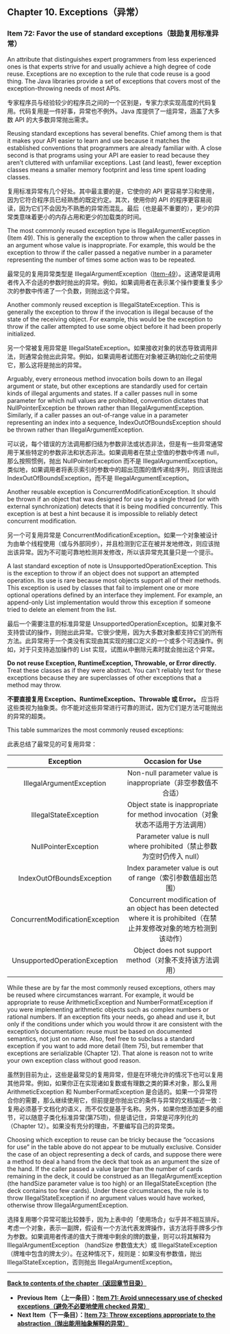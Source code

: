 ## Chapter 10. Exceptions（异常）

### Item 72: Favor the use of standard exceptions（鼓励复用标准异常）

An attribute that distinguishes expert programmers from less experienced ones is that experts strive for and usually achieve a high degree of code reuse. Exceptions are no exception to the rule that code reuse is a good thing. The Java libraries provide a set of exceptions that covers most of the exception-throwing needs of most APIs.

专家程序员与经验较少的程序员之间的一个区别是，专家力求实现高度的代码复用。代码复用是一件好事，异常也不例外。Java 库提供了一组异常，涵盖了大多数 API 的大多数异常抛出需求。

Reusing standard exceptions has several benefits. Chief among them is that it makes your API easier to learn and use because it matches the established conventions that programmers are already familiar with. A close second is that programs using your API are easier to read because they aren’t cluttered with unfamiliar exceptions. Last (and least), fewer exception classes means a smaller memory footprint and less time spent loading classes.

复用标准异常有几个好处。其中最主要的是，它使你的 API 更容易学习和使用，因为它符合程序员已经熟悉的既定约定。其次，使用你的 API 的程序更容易阅读，因为它们不会因为不熟悉的异常而混乱。最后（也是最不重要的），更少的异常类意味着更小的内存占用和更少的加载类的时间。

The most commonly reused exception type is IllegalArgumentException (Item 49). This is generally the exception to throw when the caller passes in an argument whose value is inappropriate. For example, this would be the exception to throw if the caller passed a negative number in a parameter representing the number of times some action was to be repeated.

最常见的复用异常类型是 IllegalArgumentException（[Item-49](/Chapter-8/Chapter-8-Item-49-Check-parameters-for-validity.md)）。这通常是调用者传入不合适的参数时抛出的异常。例如，如果调用者在表示某个操作要重复多少次的参数中传递了一个负数，则抛出这个异常。

Another commonly reused exception is IllegalStateException. This is generally the exception to throw if the invocation is illegal because of the state of the receiving object. For example, this would be the exception to throw if the caller attempted to use some object before it had been properly initialized.

另一个常被复用异常是 IllegalStateException。如果接收对象的状态导致调用非法，则通常会抛出此异常。例如，如果调用者试图在对象被正确初始化之前使用它，那么这将是抛出的异常。

Arguably, every erroneous method invocation boils down to an illegal argument or state, but other exceptions are standardly used for certain kinds of illegal arguments and states. If a caller passes null in some parameter for which null values are prohibited, convention dictates that NullPointerException be thrown rather than IllegalArgumentException. Similarly, if a caller passes an out-of-range value in a parameter representing an index into a sequence, IndexOutOfBoundsException should be thrown rather than IllegalArgumentException.

可以说，每个错误的方法调用都归结为参数非法或状态非法，但是有一些异常通常用于某些特定的参数非法和状态非法。如果调用者在禁止空值的参数中传递 null，那么按照惯例，抛出 NullPointerException 而不是 IllegalArgumentException。类似地，如果调用者将表示索引的参数中的超出范围的值传递给序列，则应该抛出 IndexOutOfBoundsException，而不是 IllegalArgumentException。

Another reusable exception is ConcurrentModificationException. It should be thrown if an object that was designed for use by a single thread (or with external synchronization) detects that it is being modified concurrently. This exception is at best a hint because it is impossible to reliably detect concurrent modification.

另一个可复用异常是 ConcurrentModificationException。如果一个对象被设计为由单个线程使用（或与外部同步），并且检测到它正在被并发地修改，则应该抛出该异常。因为不可能可靠地检测并发修改，所以该异常充其量只是一个提示。

A last standard exception of note is UnsupportedOperationException. This is the exception to throw if an object does not support an attempted operation. Its use is rare because most objects support all of their methods. This exception is used by classes that fail to implement one or more optional operations defined by an interface they implement. For example, an append-only List implementation would throw this exception if someone tried to delete an element from the list.

最后一个需要注意的标准异常是 UnsupportedOperationException。如果对象不支持尝试的操作，则抛出此异常。它很少使用，因为大多数对象都支持它们的所有方法。此异常用于一个类没有实现由其实现的接口定义的一个或多个可选操作。例如，对于只支持追加操作的 List 实现，试图从中删除元素时就会抛出这个异常。

**Do not reuse Exception, RuntimeException, Throwable, or Error directly.** Treat these classes as if they were abstract. You can't reliably test for these exceptions because they are superclasses of other exceptions that a method may throw.

**不要直接复用 Exception、RuntimeException、Throwable 或 Error。** 应当将这些类视为抽象类。你不能对这些异常进行可靠的测试，因为它们是方法可能抛出的异常的超类。

This table summarizes the most commonly reused exceptions:

此表总结了最常见的可复用异常：


|    Exception    |       Occasion for Use       |
|:-------:|:-------:|
|   IllegalArgumentException  |     Non-null parameter value is inappropriate（非空参数值不合适）    |
|   IllegalStateException  |     Object state is inappropriate for method invocation（对象状态不适用于方法调用）    |
|   NullPointerException  |     Parameter value is null where prohibited（禁止参数为空时仍传入 null）    |
|   IndexOutOfBoundsException  |     Index parameter value is out of range（索引参数值超出范围）    |
|   ConcurrentModificationException  |     Concurrent modification of an object has been detected where it is prohibited（在禁止并发修改对象的地方检测到该动作）    |
|   UnsupportedOperationException  |     Object does not support method（对象不支持该方法调用）    |

While these are by far the most commonly reused exceptions, others may be reused where circumstances warrant. For example, it would be appropriate to reuse ArithmeticException and NumberFormatException if you were implementing arithmetic objects such as complex numbers or rational numbers. If an exception fits your needs, go ahead and use it, but only if the conditions under which you would throw it are consistent with the exception’s documentation: reuse must be based on documented semantics, not just on name. Also, feel free to subclass a standard exception if you want to add more detail (Item 75), but remember that exceptions are serializable (Chapter 12). That alone is reason not to write your own exception class without good reason.

虽然到目前为止，这些是最常见的复用异常，但是在环境允许的情况下也可以复用其他异常。例如，如果你正在实现诸如复数或有理数之类的算术对象，那么复用 ArithmeticException 和 NumberFormatException 是合适的。如果一个异常符合你的需要，那么继续使用它，但前提是你抛出它的条件与异常的文档描述一致：复用必须基于文档化的语义，而不仅仅是基于名称。另外，如果你想添加更多的细节，可以随意子类化标准异常(第75项)，但是请记住，异常是可序列化的（Chapter 12）。如果没有充分的理由，不要编写自己的异常类。

Choosing which exception to reuse can be tricky because the “occasions for use” in the table above do not appear to be mutually exclusive. Consider the case of an object representing a deck of cards, and suppose there were a method to deal a hand from the deck that took as an argument the size of the hand. If the caller passed a value larger than the number of cards remaining in the deck, it could be construed as an IllegalArgumentException (the handSize parameter value is too high) or an IllegalStateException (the deck contains too few cards). Under these circumstances, the rule is to throw IllegalStateException if no argument values would have worked, otherwise throw IllegalArgumentException.

选择复用哪个异常可能比较棘手，因为上表中的「使用场合」似乎并不相互排斥。考虑一个对象，表示一副牌，假设有一个方法代表发牌操作，该方法将手牌多少作为参数。如果调用者传递的值大于牌堆中剩余的牌的数量，则可以将其解释为 IllegalArgumentException （handSize 参数值太大）或 IllegalStateException（牌堆中包含的牌太少）。在这种情况下，规则是：如果没有参数值，抛出 IllegalStateException，否则抛出 IllegalArgumentException。

---
**[Back to contents of the chapter（返回章节目录）](/Chapter-10/Chapter-10-Introduction.md)**
- **Previous Item（上一条目）：[Item 71: Avoid unnecessary use of checked exceptions（避免不必要地使用 checked 异常）](/Chapter-10/Chapter-10-Item-71-Avoid-unnecessary-use-of-checked-exceptions.md)**
- **Next Item（下一条目）：[Item 73: Throw exceptions appropriate to the abstraction（抛出能用抽象解释的异常）](/Chapter-10/Chapter-10-Item-73-Throw-exceptions-appropriate-to-the-abstraction.md)**

